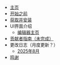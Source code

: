 * [主页](/README)
* [开始之前](/before-begin)
* [获取并安装](/INSTALL)
* UI界面介绍
    * [编辑器主页](/UI/home)
* [贡献者指南（未完成）](/styleguide)
* 更改日志（月度更新？）
    * [2025年8月](/changelogs/202508)
* [鸣谢](/CREDITS)